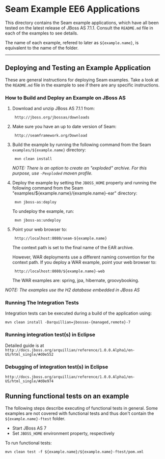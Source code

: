 Seam Example EE6 Applications
=============================
This directory contains the Seam example applications, which have all been
tested on the latest release of JBoss AS 7.1.1. Consult the `README.md` file in each of 
the examples to see details.

The name of each example, refered to later as `${example.name}`, is equivalent to the name of the folder.

----------------------------------------------------------------------

## Deploying and Testing an Example Application

These are general instructions for deploying Seam examples. Take a look at the 
`README.md` file in the example to see if there are any specific instructions.

### How to Build and Deploy an Example on JBoss AS

1. Download and unzip JBoss AS 7.1.1 from:
   
        http://jboss.org/jbossas/downloads

2. Make sure you have an up to date version of Seam: 

        http://seamframework.org/Download

3. Build the example by running the following command from the Seam `examples/${example.name}` directory:
   
        mvn clean install

   _NOTE: There is an option to create an "exploded" archive. For this purpose, use `-Pexploded` maven profile._

4. Deploy the example by setting the `JBOSS_HOME` property and running the 
   following command from the Seam "examples/${example.name}/{example.name}-ear" directory:

        mvn jboss-as:deploy
    
   To undeploy the example, run:

        mvn jboss-as:undeploy

5. Point your web browser to:

        http://localhost:8080/seam-${example.name}

   The context path is set to the final name of the EAR archive.

   However, WAR deployments use a different naming convention for the context
   path. If you deploy a WAR example, point your web browser to:

        http://localhost:8080/${example.name}-web

   The WAR examples are:
   spring, jpa, hibernate, groovybooking.

_NOTE: The examples use the H2 database embedded in JBoss AS_

   
### Running The Integration Tests

Integration tests can be executed during a build of the application using:

    mvn clean install -Darquillian=jbossas-{managed,remote}-7


### Running integration test(s) in Eclipse

Detailed guide is at `http://docs.jboss.org/arquillian/reference/1.0.0.Alpha1/en-US/html_single/#d0e552`


### Debugging of integration test(s) in Eclipse

`http://docs.jboss.org/arquillian/reference/1.0.0.Alpha1/en-US/html_single/#d0e974`


## Running functional tests on an example

The following steps describe executing of functional tests in general. Some examples are not covered with functional tests and thus don't contain the `${example.name}-ftest` folder.

* Start JBoss AS 7
* Set `JBOSS_HOME` environment property, respectively

To run functional tests:

    mvn clean test -f ${example.name}/${example.name}-ftest/pom.xml